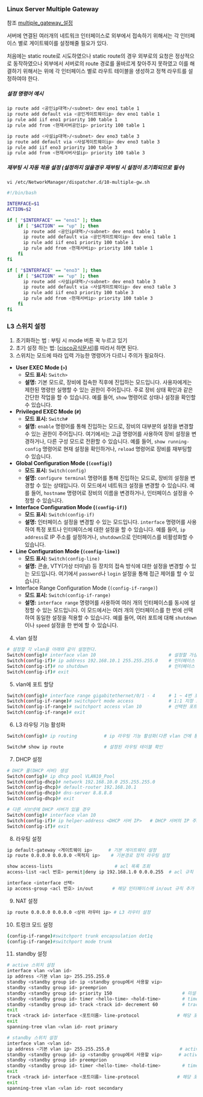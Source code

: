 

### Linux Server Multiple Gateway

참조 [multiple_gateway_설정](https://atl.kr/dokuwiki/doku.php/multiple_gateway_%EC%84%A4%EC%A0%95)  

서버에 연결된 여러개의 네트워크 인터페이스로 외부에서 접속하기 위해서는 각 인터페이스 별로 게이트웨이를 설정해줄 필요가 있다.  

처음에는 static route로 시도하였으나 static route의 경우 외부로의 요청은 정상적으로 동작하였으나 외부에서 서버로의 route 경로를 올바르게 찾아주지 못하였고 이를 해결하기 위해서는 위에 각 인터페이스 별로 라우트 테이블을 생성하고 정책 라우트를 설정하여야 한다.

##### 설정 명령어 예시

```bash
ip route add <공인ip대역>/<subnet> dev eno1 table 1
ip route add default via <공인게이트웨이ip> dev eno1 table 1
ip rule add iif eno1 priority 100 table 1
ip rule add from <현재서버공인ip> priority 100 table 1

ip route add <사설ip대역>/<subnet> dev eno3 table 3
ip route add default via <사설게이트웨이ip> dev eno3 table 3
ip rule add iif eno3 priority 100 table 3
ip rule add from <현재서버사설ip> priority 100 table 3
```

##### 재부팅 시 자동 적용 설정 (설정하지 않을경우 재부팅 시 설정이 초기화되므로 필수)

`vi /etc/NetworkManager/dispatcher.d/10-multiple-gw.sh`  

```bash
#!/bin/bash

INTERFACE=$1
ACTION=$2

if [ "$INTERFACE" == "eno1" ]; then
    if [ "$ACTION" == "up" ]; then
      ip route add <공인ip대역>/<subnet> dev eno1 table 1
      ip route add default via <공인게이트웨이ip> dev eno1 table 1
      ip rule add iif eno1 priority 100 table 1
      ip rule add from <현재서버ip> priority 100 table 1
    fi
fi

if [ "$INTERFACE" == "eno3" ]; then
    if [ "$ACTION" == "up" ]; then
      ip route add <사설ip대역>/<subnet> dev eno3 table 3
      ip route add default via <사설게이트웨이ip> dev eno3 table 3
      ip rule add iif eno3 priority 100 table 3
      ip rule add from <현재서버ip> priority 100 table 3
    fi
fi
```


### L3 스위치 설정
1. 초기화하는 법 : 부팅 시 mode 버튼 꾹 누르고 있기
2. 초기 설정 하는 법: [[cisco공식문서](https://www.cisco.com/c/en/us/td/docs/switches/lan/catalyst3650/hardware/installation/guide/Cat3650hig_book/HGcliSET.html)]를 따라서 하면 된다.
3. 스위치는 모드에 따라 입력 가능한 명령어가 다르니 주의가 필요하다.
- **User EXEC Mode (`>`)**
    - **모드 표시:** `Switch>`
    - **설명:** 기본 모드로, 장비에 접속한 직후에 진입하는 모드입니다. 사용자에게는 제한된 명령만 실행할 수 있는 권한이 주어집니다. 주로 장비 상태 확인과 같은 간단한 작업을 할 수 있습니다. 예를 들어, `show` 명령어로 상태나 설정을 확인할 수 있습니다.
- **Privileged EXEC Mode (`#`)**
    - **모드 표시:** `Switch#`
    - **설명:** `enable` 명령어를 통해 진입하는 모드로, 장비의 대부분의 설정을 변경할 수 있는 권한이 주어집니다. 여기에서는 고급 명령어를 사용하여 장비 설정을 변경하거나, 다른 구성 모드로 전환할 수 있습니다. 예를 들어, `show running-config` 명령어로 현재 설정을 확인하거나, `reload` 명령어로 장비를 재부팅할 수 있습니다.
- **Global Configuration Mode (`(config)`)**
    - **모드 표시:** `Switch(config)`
    - **설명:** `configure terminal` 명령어를 통해 진입하는 모드로, 장비의 설정을 변경할 수 있는 상태입니다. 이 모드에서 네트워크 설정을 변경할 수 있습니다. 예를 들어, `hostname` 명령어로 장비의 이름을 변경하거나, 인터페이스 설정을 수정할 수 있습니다.
- **Interface Configuration Mode (`(config-if)`)**
    - **모드 표시:** `Switch(config-if)`
    - **설명:** 인터페이스 설정을 변경할 수 있는 모드입니다. `interface` 명령어를 사용하여 특정 포트나 인터페이스에 대한 설정을 할 수 있습니다. 예를 들어, `ip address`로 IP 주소를 설정하거나, `shutdown`으로 인터페이스를 비활성화할 수 있습니다.
- **Line Configuration Mode (`(config-line)`)**
    - **모드 표시:** `Switch(config-line)`
    - **설명:** 콘솔, VTY(가상 터미널) 등 장치의 접속 방식에 대한 설정을 변경할 수 있는 모드입니다. 여기에서 `password`나 `login` 설정을 통해 접근 제어를 할 수 있습니다.
- Interface Range Configuration Mode (`(config-if-range)`)
    - **모드 표시:** `Switch(config-if-range)`
    - **설명:** `interface range` 명령어를 사용하여 여러 개의 인터페이스를 동시에 설정할 수 있는 모드입니다. 이 모드에서는 여러 개의 인터페이스를 한 번에 선택하여 동일한 설정을 적용할 수 있습니다. 예를 들어, 여러 포트에 대해 `shutdown`이나 `speed` 설정을 한 번에 할 수 있습니다.
4. vlan 설정
```bash
# 설정할 각 vlan을 아래와 같이 설정한다.
Switch(config)# interface vlan 10                           # 설정할 가상 인터페이스 지정
Switch(config-if)# ip address 192.168.10.1 255.255.255.0    # 인터페이스 ip 설정
Switch(config-if)# no shutdown                              # 인터페이스 활성화.
Switch(config-if)# exit
```
5. vlan에 포트 할당
```bash
Switch(config)# interface range gigabitethernet/0/1 - 4     # 1 ~ 4번 포트 선택 (이름은 조금 다를 수 있음)
Switch(config-if-range)# switchport mode access             # 1:1 지정 모드
Switch(config-if-range)# switchport access vlan 10          # 선택한 포트들을 vlan10에 속하도록 설정
Switch(config-if-range)# exit
```
6. L3 라우팅 기능 활성화
```bash
Switch(config)# ip routing          # ip 라우팅 기능 활성화(다른 vlan 간에 통신 가능)

Switch# show ip route               # 설정된 라우팅 테이블 확인
```
7. DHCP 설정
```bash
# DHCP 풀(DHCP 서버) 생성
Switch(config)# ip dhcp pool VLAN10_Pool
Switch(config-dhcp)# network 192.168.10.0 255.255.255.0
Switch(config-dhcp)# default-router 192.168.10.1
Switch(config-dhcp)# dns-server 8.8.8.8
Switch(config-dhcp)# exit

# 다른 서브넷에 DHCP 서버가 있을 경우
Switch(config)# interface vlan 10
Switch(config-if)# ip helper-address <DHCP 서버 IP>   # DHCP 서버의 IP 주소 입력 (스위치가 DHCP 요청을 해당 서버로 포워딩)
Switch(config-if)# exit
```
8. 라우팅 설정
```bash
ip default-gateway <게이트웨이 ip>      # 기본 게이트웨이 설정
ip route 0.0.0.0 0.0.0.0 <목적지 ip>    # 기본경로 정적 라우팅 설정

show access-lists                       # acl 목록 조회
access-list <acl 번호> permit|deny ip 192.168.1.0 0.0.0.255  # acl 규칙 생성

interface <interface 선택>
ip access-group <acl 번호> in/out       # 해당 인터페이스에 in/out 규칙 추가
```
9. NAT 설정
```bash
ip route 0.0.0.0 0.0.0.0 <상위 라우터 ip> # L3 라우터 설정
```
10. 트렁크 모드 설정
```bash
(config-if-range)#switchport trunk encapsulation dot1q
(config-if-range)#switchport mode trunk
```
11. standby 설정
```bash
# active 스위치 설정
interface vlan <vlan id>
ip address <기본 vlan ip> 255.255.255.0
standby <standby group id> ip <standby group에서 사용할 vip>
standby <standby group id> preemprion                                               # active로 자동 복귀하기 위한 사전 점유 설정
standby <standby group id> priority 150                          # 미설정시 기본값 100
standby <standby group id> timer <hello-time> <hold-time>        # time 각각 5, 15 로 설정 (미설정 시 기본값 3, 10)
standby <standby group id> track <track id> decrement 60         # track id 를 모니터링하여 이상 발생 시 우선도 60 감소
exit
track <track id> interface <포트이름> line-protocol              # 해당 포트를 감시하는 track 등록(위의 standby 설정의 track id와 동일하게 설정)
exit
spanning-tree vlan <vlan id> root primary

# standby 스위치 설정
interface vlan <vlan id>
ip address <기본 vlan ip> 255.255.255.0                          # active와 겹치지 않도록 설정
standby <standby group id> ip <standby group에서 사용할 vip>      # active와 동일하게 설정
standby <standby group id> preemprion
standby <standby group id> timer <hello-time> <hold-time>        # time 각각 5, 15 로 설정 (미설정 시 기본값 3, 10)
exit
track <track id> interface <포트이름> line-protocol              # 해당 포트를 감시하는 track 등록(위의 standby 설정의 track id와 동일하게 설정)
exit
spanning-tree vlan <vlan id> root secondary
```
